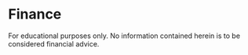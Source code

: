 # Finance
For educational purposes only. No information contained herein is to be considered financial advice.

